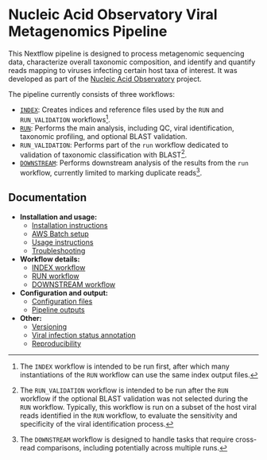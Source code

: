 # Nucleic Acid Observatory Viral Metagenomics Pipeline

This Nextflow pipeline is designed to process metagenomic sequencing data, characterize overall taxonomic composition, and identify and quantify reads mapping to viruses infecting certain host taxa of interest. It was developed as part of the [Nucleic Acid Observatory](https://naobservatory.org/) project.

The pipeline currently consists of three workflows:

- [`INDEX`](./docs/index.md): Creates indices and reference files used by the `RUN` and `RUN_VALIDATION` workflows[^1].
- [`RUN`](./docs/run.md): Performs the main analysis, including QC, viral identification, taxonomic profiling, and optional BLAST validation.
- `RUN_VALIDATION`: Performs part of the `run` workflow dedicated to validation of taxonomic classification with BLAST[^2].
- [`DOWNSTREAM`](./docs/downstream.md): Performs downstream analysis of the results from the `run` workflow, currently limited to marking duplicate reads[^3].

[^1]: The `INDEX` workflow is intended to be run first, after which many instantiations of the `RUN` workflow can use the same index output files. 
[^2]: The `RUN_VALIDATION` workflow is intended to be run after the `RUN` workflow if the optional BLAST validation was not selected during the `RUN` workflow. Typically, this workflow is run on a subset of the host viral reads identified in the `RUN` workflow, to evaluate the sensitivity and specificity of the viral identification process.
[^3]: The `DOWNSTREAM` workflow is designed to handle tasks that require cross-read comparisons, including potentially across multiple runs.

## Documentation

- **Installation and usage:**
    - [Installation instructions](docs/installation.md)
    - [AWS Batch setup](docs/batch.md)
    - [Usage instructions](docs/usage.md)
    - [Troubleshooting](docs/troubleshooting.md)
- **Workflow details:**
    - [INDEX workflow](docs/index.md)
    - [RUN workflow](docs/run.md)
    - [DOWNSTREAM workflow](docs/downstream.md)
- **Configuration and output:**
    - [Configuration files](docs/config.md)
    - [Pipeline outputs](docs/output.md)
- **Other:**
    - [Versioning](docs/versioning.md)
    - [Viral infection status annotation](docs/annotation.md)
    - [Reproducibility](docs/reproducibility.md)
